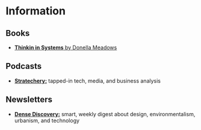 # Information

## Books

- [**Thinkin in Systems** by Donella Meadows](https://app.thestorygraph.com/books/d8756cac-1bbb-4a43-b38f-65b044bb9a03)

## Podcasts

-  [**Stratechery:**](https://stratechery.com/stratechery-plus/) tapped-in tech, media, and business analysis

## Newsletters

- [**Dense Discovery:**](https://www.densediscovery.com/) smart, weekly digest about design, environmentalism, urbanism, and technology
